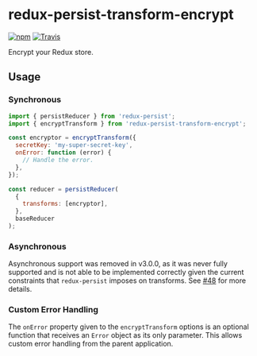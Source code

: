 # redux-persist-transform-encrypt

[![npm](https://img.shields.io/npm/v/redux-persist-transform-encrypt.svg?maxAge=3600&style=flat-square)](https://www.npmjs.com/package/redux-persist-transform-encrypt)
[![Travis](https://img.shields.io/travis/maxdeviant/redux-persist-transform-encrypt.svg?maxAge=3600&style=flat-square)](https://travis-ci.org/maxdeviant/redux-persist-transform-encrypt)

Encrypt your Redux store.

## Usage

### Synchronous

```js
import { persistReducer } from 'redux-persist';
import { encryptTransform } from 'redux-persist-transform-encrypt';

const encryptor = encryptTransform({
  secretKey: 'my-super-secret-key',
  onError: function (error) {
    // Handle the error.
  },
});

const reducer = persistReducer(
  {
    transforms: [encryptor],
  },
  baseReducer
);
```

### Asynchronous

Asynchronous support was removed in v3.0.0, as it was never fully supported and is not able to be implemented correctly given the current constraints that `redux-persist` imposes on transforms. See [#48](https://github.com/maxdeviant/redux-persist-transform-encrypt/issues/48) for more details.

### Custom Error Handling

The `onError` property given to the `encryptTransform` options is an optional
function that receives an `Error` object as its only parameter. This allows
custom error handling from the parent application.
